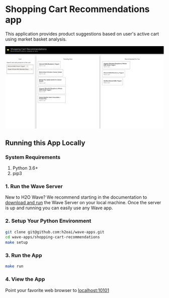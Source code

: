 # Shopping Cart Recommendations app

This application provides product suggestions based on user's active cart using market basket analysis.

![Shopping Cart Recommendations App Screenshot](docs/screenshots/shopping-app.png)


## Running this App Locally

### System Requirements 
1. Python 3.6+
2. pip3


### 1. Run the Wave Server
New to H2O Wave? We recommend starting in the documentation to [download and run](https://wave.h2o.ai/docs/installation) the Wave Server on your local machine. Once the server is up and running you can easily use any Wave app. 

### 2. Setup Your Python Environment

```bash
git clone git@github.com:h2oai/wave-apps.git
cd wave-apps/shopping-cart-recommendations
make setup
```

### 3. Run the App

```bash
make run
```

### 4. View the App
Point your favorite web browser to [localhost:10101](http://localhost:10101)

